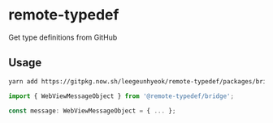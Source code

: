 # remote-typedef

Get type definitions from GitHub

## Usage

```bash
yarn add https://gitpkg.now.sh/leegeunhyeok/remote-typedef/packages/bridge?main
```

```ts
import { WebViewMessageObject } from '@remote-typedef/bridge';

const message: WebViewMessageObject = { ... };
```
